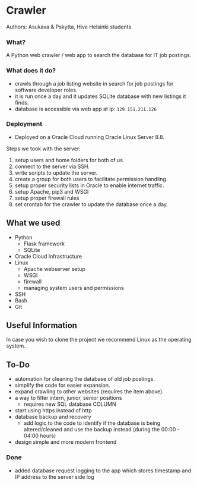 # Crawler
Authors: Asukava & Pskytta, Hive Helsinki students

### What?
A Python web crawler / web app to search the database for IT job postings.

### What does it do?
- crawls through a job listing website in search for job postings for
software developer roles.
- it is run once a day and it updates SQLite database with new listings it finds.
- database is accessible via web app at ip: `129.151.211.126`

### Deployment
- Deployed on a Oracle Cloud running Oracle Linux Server 8.8.

Steps we took with the server:
1. setup users and home folders for both of us.
2. connect to the server via SSH.
3. write scripts to update the server.
4. create a group for both users to facilitate permission handling.
6. setup proper security lists in Oracle to enable internet traffic.
8. setup Apache, pip3 and WSGI
9. setup proper firewall rules
10. set crontab for the crawler to update the database once a day.

## What we used
- Python
    - Flask framework
    - SQLite
- Oracle Cloud Infrastructure
- Linux
    - Apache webserver setup
    - WSGI
    - firewall
    - managing system users and permissions
- SSH
- Bash
- Git

## Useful Information

In case you wish to clone the project we recommend Linux as the operating system.

## To-Do

- automation for cleaning the database of old job postings.
- simplify the code for easier expansion.
- expand crawling to other websites (requires the item above).
- a way to filter intern, junior, senior positions
    - requires new SQL database COLUMN
- start using https instead of http
- database backup and recovery
    - add logic to the code to identify if the database is being altered/cleaned and use
      the backup instead (during the 00:00 - 04:00 hours)
- design simple and more modern frontend
### Done

- added database request logging to the app which stores timestamp and IP address to the server side log
